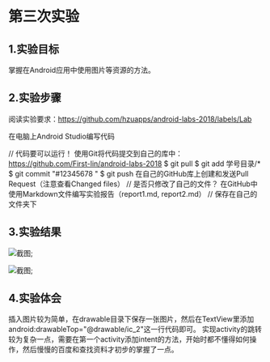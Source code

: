 ﻿# 第三次实验
 
 ## 1.实验目标
 掌握在Android应用中使用图片等资源的方法。
 
 ## 2.实验步骤
 阅读实验要求：https://github.com/hzuapps/android-labs-2018/labels/Lab
  
 在电脑上Android Studio编写代码
  
 // 代码要可以运行！
 使用Git将代码提交到自己的库中：https://github.com/First-lin/android-labs-2018
  $ git pull
  $ git add 学号目录/*
  $ git commit "#12345678 "
  $ git push
  在自己的GitHub库上创建和发送Pull Request（注意查看Changed files）
  // 是否只修改了自己的文件？
  在GitHub中使用Markdown文件编写实验报告（report1.md, report2.md）
  // 保存在自己的文件夹下
 
 ## 3.实验结果
 
![截图](https://raw.githubusercontent.com/First-lin/android-labs-2018/master/soft1614080902431/第一个Activity截图.png);
 
![截图](https://raw.githubusercontent.com/First-lin/android-labs-2018/master/soft1614080902431/第二个Activity截图.png);
 
 ## 4.实验体会
 
 插入图片较为简单，在drawable目录下保存一张图片，然后在TextView里添加 android:drawableTop="@drawable/ic_2"这一行代码即可。
 实现activity的跳转较为复杂一点，需要在第一个activity添加intent的方法，开始时都不懂得如何操作，然后慢慢的百度和查找资料才初步的掌握了一点。
